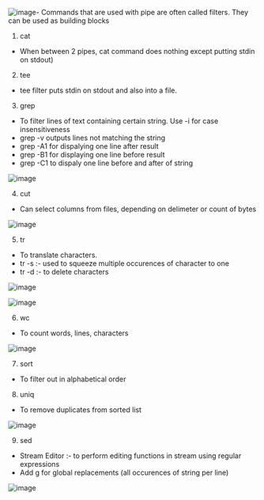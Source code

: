 ![image](https://github.com/user-attachments/assets/4de49347-1b3d-4e5a-91cf-7212869f17a4)- Commands that are used with pipe are often called filters. They can be used as building blocks

1. cat
- When between 2 pipes, cat command does nothing except putting stdin on stdout)

2. tee
- tee filter puts stdin on stdout and also into a file.

3. grep
- To filter lines of text containing certain string. Use -i for case insensitiveness
- grep -v outputs lines not matching the string
- grep -A1 for dispalying one line after result
- grep -B1 for displaying one line before result
- grep -C1 to dispaly one line before and after of string

![image](https://github.com/user-attachments/assets/3b6fd411-c28e-4ce9-bfd3-39aab7aa874c)

4. cut
- Can select columns from files, depending on delimeter or count of bytes

![image](https://github.com/user-attachments/assets/29284be9-ee31-4b6a-9e5f-54c909c998e0)

5. tr
- To translate characters.
- tr -s :- used to squeeze multiple occurences of character to one
- tr -d :- to delete characters

![image](https://github.com/user-attachments/assets/121d7473-b15e-4522-81ef-4b817053a107)

![image](https://github.com/user-attachments/assets/1231fea1-2733-4c00-9e07-c85819e69c80)

6. wc
- To count words, lines, characters

![image](https://github.com/user-attachments/assets/a672882c-04e2-4654-98f7-fee1ed809629)

7. sort
- To filter out in alphabetical order

8. uniq
- To remove duplicates from sorted list

![image](https://github.com/user-attachments/assets/a2d85fe3-6f5f-4bc5-85d9-9fd5290b339b)

9. sed
- Stream Editor :- to perform editing functions in stream using regular expressions
- Add g for global replacements (all occurences of string per line)

![image](https://github.com/user-attachments/assets/a50de6b4-9d08-460d-b78d-4685af46368b)






